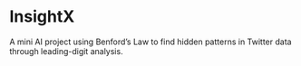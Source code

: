 # InsightX
A mini AI project using Benford’s Law to find hidden patterns in Twitter data through leading-digit analysis.
